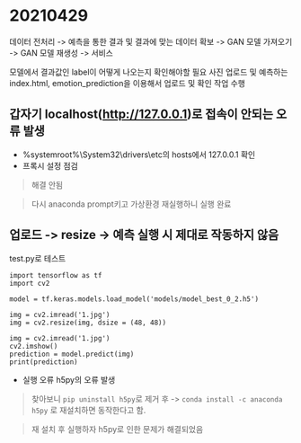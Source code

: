 # 20210429

데이터 전처리 -> 예측을 통한 결과 및 결과에 맞는 데이터 확보 -> GAN 모델 가져오기 -> GAN 모델 재생성 -> 서비스

모델에서 결과값인 label이 어떻게 나오는지 확인해야할 필요
사진 업로드 및 예측하는 index.html, emotion_prediction을 이용해서 업로드 및 확인 작업 수행

## 갑자기 localhost(http://127.0.0.1)로 접속이 안되는 오류 발생
- %systemroot%\System32\drivers\etc의 hosts에서 127.0.0.1 확인
- 프록시 설정 점검
> 해결 안됨

> 다시 anaconda prompt키고 가상환경 재실행하니 실행 완료

## 업로드 -> resize -> 예측 실행 시 제대로 작동하지 않음

test.py로 테스트
```
import tensorflow as tf
import cv2

model = tf.keras.models.load_model('models/model_best_0_2.h5')

img = cv2.imread('1.jpg')
img = cv2.resize(img, dsize = (48, 48))

img = cv2.imread('1.jpg')
cv2.imshow()
prediction = model.predict(img)
print(prediction)
```

- 실행 오류 h5py의 오류 발생
> 찾아보니 `pip uninstall h5py`로 제거 후 -> `conda install -c anaconda h5py` 로 재설치하면 동작한다고 함.

> 재 설치 후 실행하자 h5py로 인한 문제가 해결되었음
